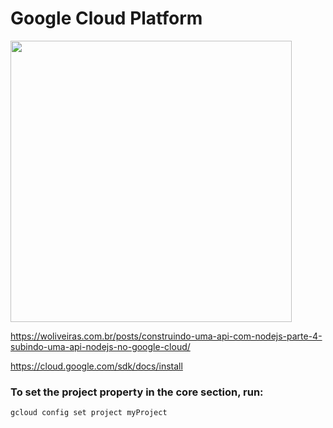 # Google Cloud Platform

<img src="https://images.techhive.com/images/article/2014/08/google-cloud-platform-100371436-large.idge.png" width="450px">


https://woliveiras.com.br/posts/construindo-uma-api-com-nodejs-parte-4-subindo-uma-api-nodejs-no-google-cloud/

https://cloud.google.com/sdk/docs/install

### To set the project property in the core section, run:
```
gcloud config set project myProject
```
